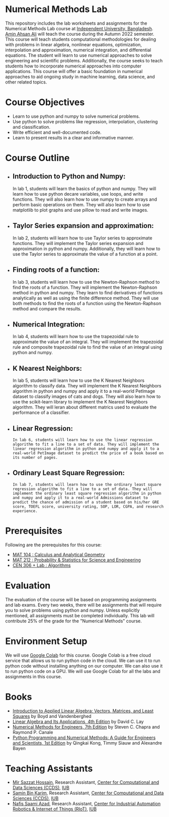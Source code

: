 # Numerical Methods Lab

This repository includes the lab worksheets and assignments for the Numerical Methods Lab course at [Independent University, Bangladesh](http://iub.edu.bd/). [Amin Ahsan Ali](http://www.cse.iub.edu.bd/faculties/53) will teach the course during the Autumn 2022 semester. This course will teach students computational methodologies for dealing with problems in linear algebra, nonlinear equations, optimization, interpolation and approximation, numerical integration, and differential equations. The student will learn to use numerical approaches to solve engineering and scientific problems. Additionally, the course seeks to teach students how to incorporate numerical approaches into computer applications. This course will offer a basic foundation in numerical approaches to aid ongoing study in machine learning, data science, and other related topics.

# Course Objectives

- Learn to use python and numpy to solve numerical problems.
- Use python to solve problems like regression, interpolation, clustering and classification.
- Write efficient and well-documented code.
- Learn to present results in a clear and informative manner.

# Course Outline

- ## Introduction to Python and Numpy:

  In lab 1, students will learn the basics of python and numpy. They will learn how to use python decare variables, use loops, and write functions. They will also learn how to use numpy to create arrays and perform basic operations on them. They will also learn how to use matplotlib to plot graphs and use pillow to read and write images.

- ## Taylor Series expansion and approximation:

  In lab 2, students will learn how to use Taylor series to approximate functions. They will implement the Taylor series expansion and approximation in python and numpy. Additionally, they will learn how to use the Taylor series to approximate the value of a function at a point.

- ## Finding roots of a function:

  In lab 3, students will learn how to use the Newton-Raphson method to find the roots of a function. They will implement the Newton-Raphson method in python and numpy. They learn to find derivatives of functions analytically as well as using the finite difference method. They will use both methods to find the roots of a function using the Newton-Raphson method and compare the results.

- ## Numerical Integration:

  In lab 4, students will learn how to use the trapezoidal rule to approximate the value of an integral. They will implement the trapezoidal rule and composite trapezoidal rule to find the value of an integral using python and numpy.

- ## K Nearest Neighbors:

  In lab 5, students will learn how to use the K Nearest Neighbors algorithm to classify data. They will implement the K Nearest Neighbors algorithm in python and numpy and apply it to a real-world PetImage dataset to classify images of cats and dogs. They will also learn how to use the scikit-learn library to implement the K Nearest Neighbors algorithm. They will leran about different matrics used to evaluate the performance of a classifier.

- ## Linear Regression:

      In lab 6, students will learn how to use the linear regression algorithm to fit a line to a set of data. They will implement the linear regression algorithm in python and numpy and apply it to a real-world PetImage dataset to predict the price of a book based on its number of pages.

- ## Ordinary Least Square Regression:
      In lab 7, students will learn how to use the ordinary least square regression algorithm to fit a line to a set of data. They will implement the ordinary least square regression algorithm in python and numpy and apply it to a real-world Admissions dataset to predict the chance of admission of a student based on his/her GRE score, TOEFL score, university rating, SOP, LOR, CGPA, and research experience.

# Prerequisites

Following are the prerequisites for this course:

- [MAT 104 : Calculus and Analytical Geometry](http://www.cse.iub.edu.bd/courses/27)
- [MAT 212 : Probability & Statistics for Science and Engineering](http://www.cse.iub.edu.bd/courses/29)
- [CEN 306 + Lab : Algorithms](http://www.cse.iub.edu.bd/courses/103)

# Evaluation

The evaluation of the course will be based on programming assignments and lab exams. Every two weeks, there will be assignments that will require you to solve problems using python and numpy. Unless explicitly mentioned, all assignments must be completed individually. This lab will contribute 25% of the grade for the "Numerical Methods" course.

# Environment Setup

We will use [Google Colab](https://colab.research.google.com/) for this course. Google Colab is a free cloud service that allows us to run python code in the cloud. We can use it to run python code without installing anything on our computer. We can also use it to run python code on a GPU. We will use Google Colab for all the labs and assignments in this course.

# Books

- [Introduction to Applied Linear Algebra: Vectors, Matrices, and Least Squares](https://web.stanford.edu/~boyd/vmls/) by Boyd and Vandenberghed
- [Linear Algebra and Its Applications, 4th Edition](https://www.amazon.com/Linear-Algebra-Its-Applications-4th/dp/0321385179) by David C. Lay
- [Numerical Methods for Engineers, 7th Edition](https://www.amazon.com/Numerical-Methods-Engineers-7-Ed/dp/9352602137) by Steven C. Chapra and Raymond P. Canale
- [Python Programming and Numerical Methods: A Guide for Engineers and Scientists, 1st Edition](https://www.amazon.com/dp/0128195495/ref=cm_sw_r_tw_dp_6816MC7GCQWVH8YD7YYV) by Qingkai Kong, Timmy Siauw and Alexandre Bayen

# Teaching Assistants

- [Mir Sazzat Hossain](https://github.com/mirsazzathossain), Research Assistant, [Center for Computational and Data Sciences (CCDS)](http://www.cse.iub.edu.bd/ccds/), [IUB](http://iub.edu.bd/)
- [Samin Bin Karim](https://github.com/ehtnamuh), Research Assistant, [Center for Computational and Data Sciences (CCDS)](http://www.cse.iub.edu.bd/ccds/), [IUB](http://iub.edu.bd/)
- [Nafis Saami Azad](#), Research Assistant, [Center for Industrial Automation Robotics & Internet of Things (RIoT)](https://sites.google.com/view/riotcenter), [IUB](http://iub.edu.bd/)
